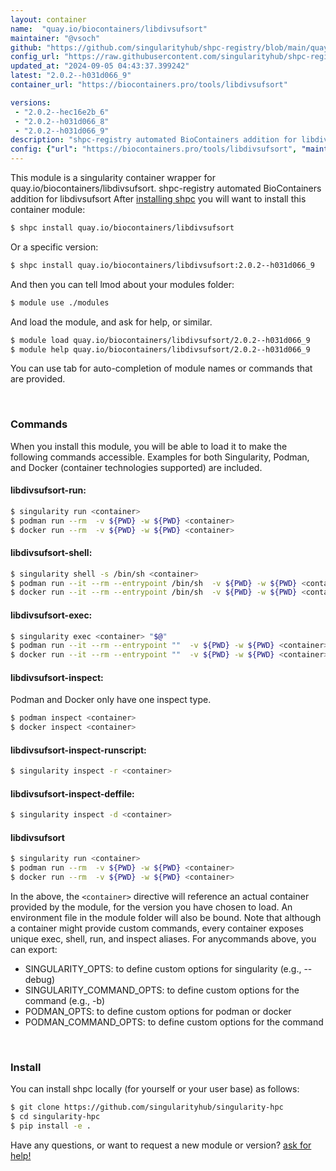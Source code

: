 ```yaml
---
layout: container
name:  "quay.io/biocontainers/libdivsufsort"
maintainer: "@vsoch"
github: "https://github.com/singularityhub/shpc-registry/blob/main/quay.io/biocontainers/libdivsufsort/container.yaml"
config_url: "https://raw.githubusercontent.com/singularityhub/shpc-registry/main/quay.io/biocontainers/libdivsufsort/container.yaml"
updated_at: "2024-09-05 04:43:37.399242"
latest: "2.0.2--h031d066_9"
container_url: "https://biocontainers.pro/tools/libdivsufsort"

versions:
 - "2.0.2--hec16e2b_6"
 - "2.0.2--h031d066_8"
 - "2.0.2--h031d066_9"
description: "shpc-registry automated BioContainers addition for libdivsufsort"
config: {"url": "https://biocontainers.pro/tools/libdivsufsort", "maintainer": "@vsoch", "description": "shpc-registry automated BioContainers addition for libdivsufsort", "latest": {"2.0.2--h031d066_9": "sha256:8f2e658841b7539b227f12895e2ee0308cf4823e1a419c19a12fe65e9dd59f8d"}, "tags": {"2.0.2--hec16e2b_6": "sha256:d4db8163b70eda62444f834d4ace91cc562a92c045851845b3d7ac7821b2066c", "2.0.2--h031d066_8": "sha256:da5ac54d0795bc69c0fd45c233d65e8cb09cd4454b49eca0d7278bfac2cd41e4", "2.0.2--h031d066_9": "sha256:8f2e658841b7539b227f12895e2ee0308cf4823e1a419c19a12fe65e9dd59f8d"}, "docker": "quay.io/biocontainers/libdivsufsort"}
---
```


This module is a singularity container wrapper for quay.io/biocontainers/libdivsufsort.
shpc-registry automated BioContainers addition for libdivsufsort
After [installing shpc](#install) you will want to install this container module:


```bash
$ shpc install quay.io/biocontainers/libdivsufsort
```

Or a specific version:

```bash
$ shpc install quay.io/biocontainers/libdivsufsort:2.0.2--h031d066_9
```

And then you can tell lmod about your modules folder:

```bash
$ module use ./modules
```

And load the module, and ask for help, or similar.

```bash
$ module load quay.io/biocontainers/libdivsufsort/2.0.2--h031d066_9
$ module help quay.io/biocontainers/libdivsufsort/2.0.2--h031d066_9
```

You can use tab for auto-completion of module names or commands that are provided.

<br>

### Commands

When you install this module, you will be able to load it to make the following commands accessible.
Examples for both Singularity, Podman, and Docker (container technologies supported) are included.

#### libdivsufsort-run:

```bash
$ singularity run <container>
$ podman run --rm  -v ${PWD} -w ${PWD} <container>
$ docker run --rm  -v ${PWD} -w ${PWD} <container>
```

#### libdivsufsort-shell:

```bash
$ singularity shell -s /bin/sh <container>
$ podman run --it --rm --entrypoint /bin/sh  -v ${PWD} -w ${PWD} <container>
$ docker run --it --rm --entrypoint /bin/sh  -v ${PWD} -w ${PWD} <container>
```

#### libdivsufsort-exec:

```bash
$ singularity exec <container> "$@"
$ podman run --it --rm --entrypoint ""  -v ${PWD} -w ${PWD} <container> "$@"
$ docker run --it --rm --entrypoint ""  -v ${PWD} -w ${PWD} <container> "$@"
```

#### libdivsufsort-inspect:

Podman and Docker only have one inspect type.

```bash
$ podman inspect <container>
$ docker inspect <container>
```

#### libdivsufsort-inspect-runscript:

```bash
$ singularity inspect -r <container>
```

#### libdivsufsort-inspect-deffile:

```bash
$ singularity inspect -d <container>
```



#### libdivsufsort

```bash
$ singularity run <container>
$ podman run --rm  -v ${PWD} -w ${PWD} <container>
$ docker run --rm  -v ${PWD} -w ${PWD} <container>
```


In the above, the `<container>` directive will reference an actual container provided
by the module, for the version you have chosen to load. An environment file in the
module folder will also be bound. Note that although a container
might provide custom commands, every container exposes unique exec, shell, run, and
inspect aliases. For anycommands above, you can export:

 - SINGULARITY_OPTS: to define custom options for singularity (e.g., --debug)
 - SINGULARITY_COMMAND_OPTS: to define custom options for the command (e.g., -b)
 - PODMAN_OPTS: to define custom options for podman or docker
 - PODMAN_COMMAND_OPTS: to define custom options for the command

<br>

### Install

You can install shpc locally (for yourself or your user base) as follows:

```bash
$ git clone https://github.com/singularityhub/singularity-hpc
$ cd singularity-hpc
$ pip install -e .
```

Have any questions, or want to request a new module or version? [ask for help!](https://github.com/singularityhub/singularity-hpc/issues)